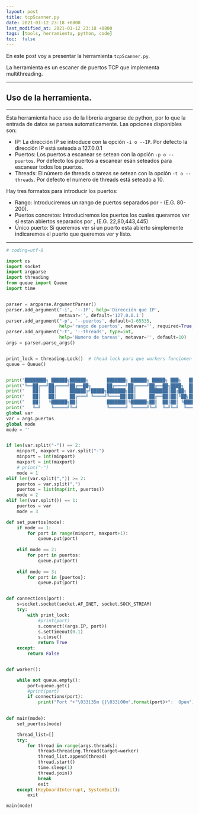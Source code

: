 ```yaml
---
layout: post
title: tcpScanner.py
date: 2021-01-12 23:18 +0800
last_modified_at: 2021-01-12 23:18 +0800
tags: [tools, herramienta, python, code]
toc:  false
---
```


En este post voy a presentar la herramienta `tcpScanner.py`.

La herramienta es un escaner de puertos TCP que implementa multithreading.

---

## Uso de la herramienta.

---

Esta herramienta hace uso de la libreria argparse de python, por lo que la entrada de datos se parsea automaticamente.
Las opciones disponibles son:
* IP: La dirección IP se introduce con la opción `-i o --IP`. Por defecto la dirección IP está seteada a 127.0.0.1
* Puertos: Los puertos a escanear se setean con la opción `-p o --puertos`. Por defecto los puertos a escanear esán seteados para escanear todos los puertos.
* Threads: El número de threads o tareas se setean con la opción `-t o --threads`. Por defecto el numero de threads está seteado a 10.

Hay tres formatos para introducir los puertos:
* Rango: Introduciremos un rango de puertos separados por - (E.G. 80-200).
* Puertos concretos: Introduciremos los puertos los cuales queramos ver si estan abiertos separados por , (E.G. 22,80,443,445)
* Único puerto: Si queremos ver si un puerto esta abierto simplemente indicaremos el puerto que queremos ver y listo.

---

```python
# coding=utf-8

import os
import socket
import argparse
import threading
from queue import Queue
import time


parser = argparse.ArgumentParser()
parser.add_argument("-i", '--IP', help='Dirección que IP',
                    metavar='', default='127.0.0.1')
parser.add_argument("-p", '--puertos', default=1-65535,
                    help='rango de puertos', metavar='', required=True, type=str)
parser.add_argument("-t", '--threads', type=int,
                    help='Numero de tareas', metavar='', default=10)
args = parser.parse_args()


print_lock = threading.Lock()  # thead lock para que workers funcionen mejor
queue = Queue()


print("████████╗ ██████╗██████╗       ███████╗ ██████╗ █████╗ ███╗   ██╗")
print("╚══██╔══╝██╔════╝██╔══██╗      ██╔════╝██╔════╝██╔══██╗████╗  ██║")
print("   ██║   ██║     ██████╔╝█████╗███████╗██║     ███████║██╔██╗ ██║")
print("   ██║   ██║     ██╔═══╝ ╚════╝╚════██║██║     ██╔══██║██║╚██╗██║")
print("   ██║   ╚██████╗██║           ███████║╚██████╗██║  ██║██║ ╚████║")
print("   ╚═╝    ╚═════╝╚═╝           ╚══════╝ ╚═════╝╚═╝  ╚═╝╚═╝  ╚═══╝")
global var
var = args.puertos
global mode
mode = ''


if len(var.split("-")) == 2:
    minport, maxport = var.split("-")
    minport = int(minport)
    maxport = int(maxport)
    # print("-")
    mode = 1
elif len(var.split(",")) >= 2:
    puertos = var.split(",")
    puertos = list(map(int, puertos))
    mode = 2
elif len(var.split()) == 1:
    puertos = var
    mode = 3

def set_puertos(mode):
    if mode == 1: 
        for port in range(minport, maxport+1):
            queue.put(port)
        
    elif mode == 2:
        for port in puertos:
            queue.put(port)
        
    elif mode == 3:
        for port in {puertos}:
            queue.put(port)


def connections(port):
    s=socket.socket(socket.AF_INET, socket.SOCK_STREAM)
    try:
        with print_lock:
            #print(port)
            s.connect((args.IP, port))
            s.settimeout(0.1)
            s.close()
            return True 
    except:
        return False


def worker():

    while not queue.empty():
        port=queue.get()
        #print(port)
        if connections(port):
            print("Port "+"\033[35m {}\033[00m".format(port)+":  Open")
            

def main(mode):
    set_puertos(mode)

    thread_list=[]
    try:
        for thread in range(args.threads):
            thread=threading.Thread(target=worker)
            thread_list.append(thread)
            thread.start()
            time.sleep(1)
            thread.join()
            break
            exit
    except (KeyboardInterrupt, SystemExit):
        exit

main(mode)
```
